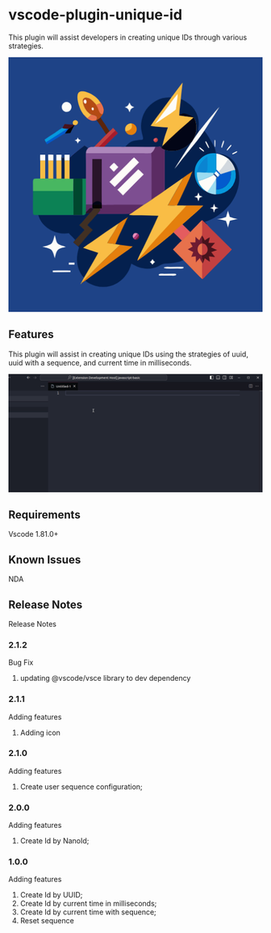 # vscode-plugin-unique-id

This plugin will assist developers in creating unique IDs through various strategies.

![](images/logo.png)

## Features

This plugin will assist in creating unique IDs using the strategies of uuid, uuid with a sequence, and current time in milliseconds.

![](images/features.gif)

## Requirements

Vscode 1.81.0+

## Known Issues

NDA

## Release Notes

Release Notes

### 2.1.2

Bug Fix

1. updating @vscode/vsce library to dev dependency  


### 2.1.1

Adding features

1. Adding icon

### 2.1.0

Adding features

1. Create user sequence configuration;

### 2.0.0

Adding features

1. Create Id by NanoId;

### 1.0.0

Adding features

1. Create Id by UUID;
2. Create Id by current time in milliseconds;
3. Create Id by current time with sequence;
4. Reset sequence
